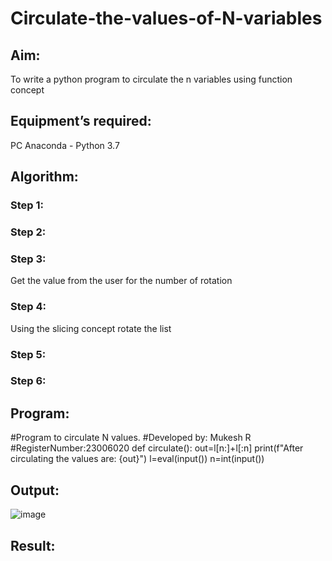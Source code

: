 # Circulate-the-values-of-N-variables
## Aim:
To write a python program to circulate the n variables using function concept
## Equipment’s required:
PC
Anaconda - Python 3.7
## Algorithm: 
### Step 1: 
### Step 2: 
### Step 3: 
Get the value from the user for the number of rotation
### Step 4: 
Using the slicing concept rotate the list

### Step 5: 
### Step 6: 
## Program:
#Program to circulate N values.
#Developed by: Mukesh R
#RegisterNumber:23006020
def circulate():
    out=l[n:]+l[:n]
    print(f"After circulating the values are: {out}")
l=eval(input())
n=int(input())
## Output:
![image](https://github.com/MOHAMEDFAROOK2005/Circulate-the-values-of-N-variables/assets/150319482/6f8ca3ed-1a84-48af-a74c-e8f8ad5d145b)

## Result:
